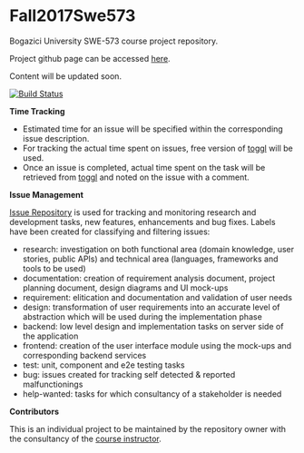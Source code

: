 # Fall2017Swe573
Bogazici University SWE-573 course project repository.

Project github page can be accessed [here](https://huseyin-kilic.github.io/Fall2017Swe573/).

Content will be updated soon.

[![Build Status](https://travis-ci.org/huseyin-kilic/Fall2017Swe573.svg?branch=master)](https://travis-ci.org/huseyin-kilic/Fall2017Swe573)

**Time Tracking**

* Estimated time for an issue will be specified within the corresponding issue description. 
* For tracking the actual time spent on issues, free version of [toggl](https://toggl.com) will be used.
* Once an issue is completed, actual time spent on the task will be retrieved from [toggl](https://toggl.com) and noted on the issue with a comment.

**Issue Management**

[Issue Repository](https://github.com/huseyin-kilic/Fall2017Swe573/issues) is used for tracking and monitoring research and development tasks, new features, enhancements and bug fixes. Labels have been created for classifying and filtering issues:
* research: investigation on both functional area (domain knowledge, user stories, public APIs) and technical area (languages, frameworks and tools to be used)  
* documentation: creation of requirement analysis document, project planning document, design diagrams and UI mock-ups
* requirement: elitication and documentation and validation of user needs
* design: transformation of user requirements into an accurate level of abstraction which will be used during the implementation phase
* backend: low level design and implementation tasks on server side of the application
* frontend: creation of the user interface module using the mock-ups and corresponding backend services
* test: unit, component and e2e testing tasks
* bug: issues created for tracking self detected & reported malfunctionings
* help-wanted: tasks for which consultancy of a stakeholder is needed



**Contributors**

This is an individual project to be maintained by the repository owner with the consultancy of the [course instructor](https://github.com/uskudarli).
